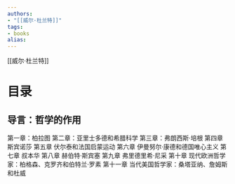 ```yaml
---
authors:
- "[[威尔·杜兰特]]"
tags:
- books 
alias:
---
```

[[威尔·杜兰特]]

# 目录
## 导言：哲学的作用





第一章：柏拉图
第⼆章：亚⾥⼠多德和希腊科学
第三章：弗朗⻄斯·培根
第四章
斯宾诺莎
第五章
伏尔泰和法国启蒙运动
第六章
伊曼努尔·康德和德国唯⼼主义
第七章
叔本华
第⼋章
赫伯特·斯宾塞
第九章
弗⾥德⾥希·尼采
第⼗章
现代欧洲哲学家：柏格森、克罗⻬和伯特兰·罗素
第⼗⼀章
当代美国哲学家：桑塔亚纳、詹姆斯和杜威



